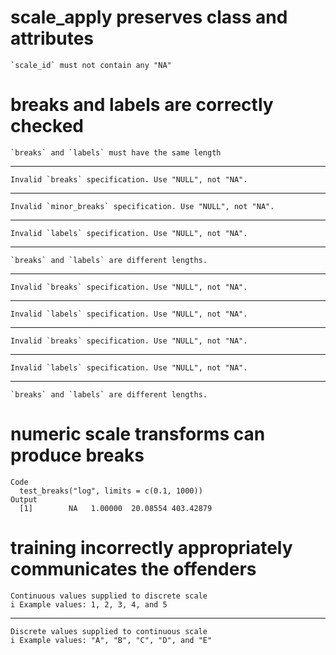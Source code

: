 # scale_apply preserves class and attributes

    `scale_id` must not contain any "NA"

# breaks and labels are correctly checked

    `breaks` and `labels` must have the same length

---

    Invalid `breaks` specification. Use "NULL", not "NA".

---

    Invalid `minor_breaks` specification. Use "NULL", not "NA".

---

    Invalid `labels` specification. Use "NULL", not "NA".

---

    `breaks` and `labels` are different lengths.

---

    Invalid `breaks` specification. Use "NULL", not "NA".

---

    Invalid `labels` specification. Use "NULL", not "NA".

---

    Invalid `breaks` specification. Use "NULL", not "NA".

---

    Invalid `labels` specification. Use "NULL", not "NA".

---

    `breaks` and `labels` are different lengths.

# numeric scale transforms can produce breaks

    Code
      test_breaks("log", limits = c(0.1, 1000))
    Output
      [1]        NA   1.00000  20.08554 403.42879

# training incorrectly appropriately communicates the offenders

    Continuous values supplied to discrete scale
    i Example values: 1, 2, 3, 4, and 5

---

    Discrete values supplied to continuous scale
    i Example values: "A", "B", "C", "D", and "E"

